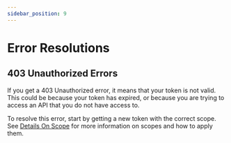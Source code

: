 ```yaml
---
sidebar_position: 9
---
```


# Error Resolutions

## 403 Unauthorized Errors
If you get a 403 Unauthorized error, it means that your token is not valid. This could be because your token has expired, or because you are trying to access an API that you do not have access to.

To resolve this error, start by getting a new token with the correct scope. 
See [Details On Scope](/docs/overview/authentication#details-on-scope) for more information on scopes and how to apply them.
